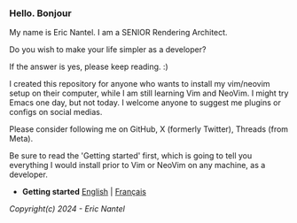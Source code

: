 
### Hello. Bonjour

My name is Eric Nantel. I am a SENIOR Rendering Architect.

Do you wish to make your life simpler as a developer?

If the answer is yes, please keep reading. :)

I created this repository for anyone who wants to install my vim/neovim setup on their computer, while I am still learning Vim and NeoVim. I might try Emacs one day, but not today. I welcome anyone to suggest me plugins or configs on social medias. 

Please consider following me on GitHub, X (formerly Twitter), Threads (from Meta).

Be sure to read the 'Getting started' first, which is going to tell you everything I would install prior to Vim or NeoVim on any machine, as a developer.

* **Getting started** [English](/docs/en/getting-started-en.md) | [Français](/docs/fr/getting-started-fr.md)


*Copyright(c) 2024 - Eric Nantel*
